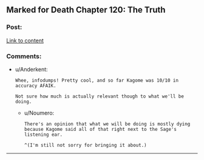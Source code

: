 ## Marked for Death Chapter 120: The Truth

### Post:

[Link to content](https://forums.sufficientvelocity.com/threads/marked-for-death-a-rational-naruto-quest.24481/page-2124#post-8305637)

### Comments:

- u/Anderkent:
  ```
  Whee, infodumps! Pretty cool, and so far Kagome was 10/10 in accuracy AFAIK.

  Not sure how much is actually relevant though to what we'll be doing.
  ```

  - u/Noumero:
    ```
    There's an opinion that what we will be doing is mostly dying because Kagome said all of that right next to the Sage's listening ear.

    ^(I'm still not sorry for bringing it about.)
    ```

---

